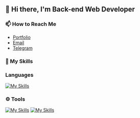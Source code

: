 ## 👋 Hi there, I'm Back-end Web Developer

### 📫 How to Reach Me
- [Portfolio](https://tuxatten.me)
- [Email](mailto:tuxatten@proton.me)
- [Telegram](https://t.me/tuxatten)
### 💪 My Skills
### Languages 
[![My Skills](https://skillicons.dev/icons?i=python)](https://python.org) 
### ⚙️ Tools
[![My Skills](https://skillicons.dev/icons?i=git)](https://git-scm.com/) [![My Skills](https://skillicons.dev/icons?i=docker)](https://skillicons.dev)
